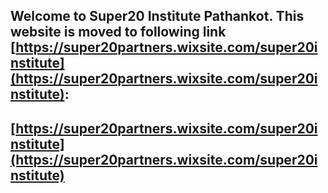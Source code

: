 ## Welcome to Super20 Institute Pathankot. This website is moved to following link [https://super20partners.wixsite.com/super20institute](https://super20partners.wixsite.com/super20institute):

## [https://super20partners.wixsite.com/super20institute](https://super20partners.wixsite.com/super20institute)
